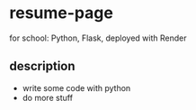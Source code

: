 # resume-page
for school: Python, Flask, deployed with Render

## description
- write some code with python
- do more stuff